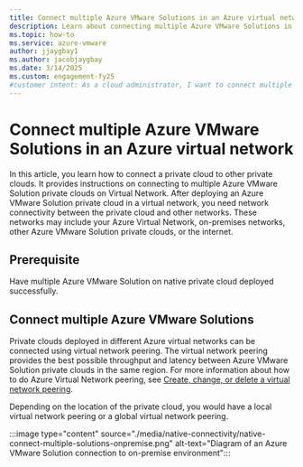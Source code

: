 ```yaml
---
title: Connect multiple Azure VMware Solutions in an Azure virtual network
description: Learn about connecting multiple Azure VMware Solutions in an Azure virtual network.
ms.topic: how-to
ms.service: azure-vmware
author: jjaygbay1
ms.author: jacobjaygbay
ms.date: 3/14/2025
ms.custom: engagement-fy25
#customer intent: As a cloud administrator, I want to connect multiple Azure VMware Solutions so that I can enable seamless communication between private clouds.
---
```


# Connect multiple Azure VMware Solutions in an Azure virtual network

In this article, you learn how to connect a private cloud to other private clouds. It provides instructions on connecting to multiple Azure VMware Solution private clouds on Virtual Network. 
After deploying an Azure VMware Solution private cloud in a virtual network, you need network connectivity between the private cloud and other networks. These networks may include your Azure Virtual Network, on-premises networks, other Azure VMware Solution private clouds, or the internet. 

## Prerequisite

Have multiple Azure VMware Solution on native private cloud deployed successfully.

## Connect multiple Azure VMware Solutions

Private clouds deployed in different Azure virtual networks can be connected using virtual network peering. The virtual network peering provides the best possible throughput and latency between Azure VMware Solution private clouds in the same region. For more information about how to do Azure Virtual Network peering, see [Create, change, or delete a virtual network peering](/azure/virtual-network/virtual-network-peering-overview).

Depending on the location of the private cloud, you would have a local virtual network peering or a global virtual network peering.

:::image type="content" source="./media/native-connectivity/native-connect-multiple-solutions-onpremise.png" alt-text="Diagram of an Azure VMware Solution connection to on-premise environment":::